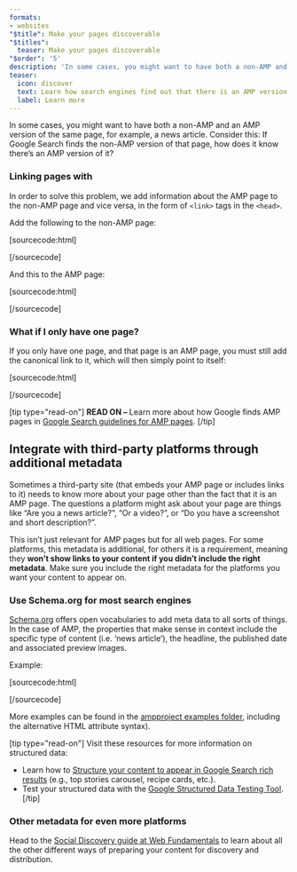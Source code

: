 ```yaml
---
formats:
- websites
"$title": Make your pages discoverable
"$titles":
  teaser: Make your pages discoverable
"$order": '5'
description: 'In some cases, you might want to have both a non-AMP and an AMP version of the same page, for example, a news article. Consider this: If Google Search ...'
teaser:
  icon: discover
  text: Learn how search engines find out that there is an AMP version of your site.
  label: Learn more
---
```


In some cases, you might want to have both a non-AMP and an AMP version of the same page, for example, a news article. Consider this: If Google Search finds the non-AMP version of that page, how does it know there’s an AMP version of it?

### Linking pages with <link>

In order to solve this problem, we add information about the AMP page to the non-AMP page and vice versa, in the form of `<link>` tags in the `<head>`.

Add the following to the non-AMP page:

[sourcecode:html]

<link rel="amphtml" href="https://www.example.com/url/to/amp/document.html">
[/sourcecode]

And this to the AMP page:

[sourcecode:html]

<link rel="canonical" href="https://www.example.com/url/to/full/document.html">
[/sourcecode]

### What if I only have one page?

If you only have one page, and that page is an AMP page, you must still add the canonical link to it, which will then simply point to itself:

[sourcecode:html]

<link rel="canonical" href="https://www.example.com/url/to/amp/document.html">
[/sourcecode]

[tip type="read-on"] **READ ON –** Learn more about how Google finds AMP pages in [Google Search guidelines for AMP pages](https://support.google.com/webmasters/answer/6340290). [/tip]

## Integrate with third-party platforms through additional metadata <a name="integrate-with-third-party-platforms-through-additional-metadata"></a>

Sometimes a third-party site (that embeds your AMP page or includes links to it) needs to know more about your page other than the fact that it is an AMP page. The questions a platform might ask about your page are things like “Are you a news article?”, “Or a video?”, or “Do you have a screenshot and short description?”.

This isn’t just relevant for AMP pages but for all web pages. For some platforms, this metadata is additional, for others it is a requirement, meaning they **won’t show links to your content if you didn’t include the right metadata**. Make sure you include the right metadata for the platforms you want your content to appear on.

### Use Schema.org for most search engines

[Schema.org](http://schema.org/) offers open vocabularies to add meta data to all sorts of things. In the case of AMP, the properties that make sense in context include the specific type of content (i.e. ‘news article’), the headline, the published date and associated preview images.

Example:

[sourcecode:html]

<script type="application/ld+json">
  {
    "@context": "http://schema.org",
    "@type": "NewsArticle",
    "mainEntityOfPage": "http://cdn.ampproject.org/article-metadata.html",
    "headline": "Lorem Ipsum",
    "datePublished": "1907-05-05T12:02:41Z",
    "dateModified": "1907-05-05T12:02:41Z",
    "description": "The Catiline Orations continue to beguile engineers and designers alike -- but can it stand the test of time?",
    "author": {
      "@type": "Person",
      "name": "Jordan M Adler"
    },
    "publisher": {
      "@type": "Organization",
      "name": "Google",
      "logo": {
        "@type": "ImageObject",
        "url": "http://cdn.ampproject.org/logo.jpg",
        "width": 600,
        "height": 60
      }
    },
    "image": {
      "@type": "ImageObject",
      "url": "http://cdn.ampproject.org/leader.jpg",
      "height": 2000,
      "width": 800
    }
  }
</script>

[/sourcecode]

More examples can be found in the [ampproject examples folder](https://github.com/ampproject/amphtml/tree/master/examples/metadata-examples), including the alternative HTML attribute syntax).

[tip type="read-on"] Visit these resources for more information on structured data:

- Learn how to [Structure your content to appear in Google Search rich results](https://developers.google.com/search/docs/guides/mark-up-content) (e.g., top stories carousel, recipe cards, etc.).
- Test your structured data with the [Google Structured Data Testing Tool](https://developers.google.com/structured-data/testing-tool/). [/tip]

### Other metadata for even more platforms

Head to the [Social Discovery guide at Web Fundamentals](https://developers.google.com/web/fundamentals/discovery-and-monetization/social-discovery/) to learn about all the other different ways of preparing your content for discovery and distribution.
